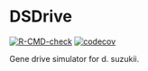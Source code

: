 # DSDrive

<!-- badges: start -->
[![R-CMD-check](https://github.com/slwu89/DSDrive/workflows/R-CMD-check/badge.svg)](https://github.com/slwu89/DSDrive/actions)
[![codecov](https://codecov.io/gh/slwu89/DSDrive/branch/main/graph/badge.svg)](https://codecov.io/gh/slwu89/DSDrive)
<!-- badges: end -->

Gene drive simulator for d. suzukii.

